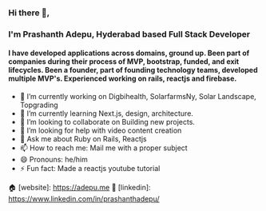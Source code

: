 ### Hi there 👋, 
### I'm Prashanth Adepu, Hyderabad based Full Stack Developer

#### I have developed applications across domains, ground up. Been part of companies during their process of MVP, bootstrap, funded, and exit lifecycles. Been a founder, part of founding technology teams, developed multiple MVP's. Experienced working on rails, reactjs and firebase.

- 🔭 I’m currently working on Digbihealth, SolarfarmsNy, Solar Landscape, Topgrading
- 🌱 I’m currently learning Next.js, design, architecture.
- 👯 I’m looking to collaborate on Building new projects.
- 🤔 I’m looking for help with video content creation
- 💬 Ask me about Ruby on Rails, Reactjs
- 📫 How to reach me: Mail me with a proper subject
- 😄 Pronouns: he/him
- ⚡ Fun fact: Made a reactjs youtube tutorial

🏠 [website]: https://adepu.me
🏢 [linkedin]: https://www.linkedin.com/in/prashanthadepu/
